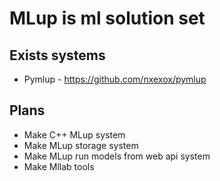 # MLup is ml solution set

## Exists systems
* Pymlup - https://github.com/nxexox/pymlup


## Plans
* Make C++ MLup system
* Make MLup storage system
* Make MLup run models from web api system
* Make Mllab tools
